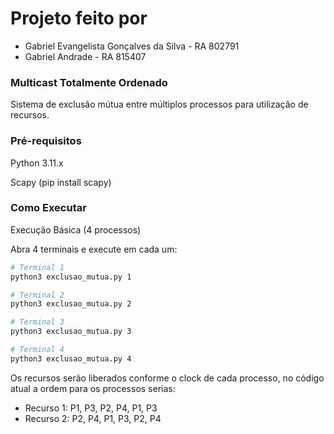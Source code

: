 # Projeto feito por 
 - Gabriel Evangelista Gonçalves da Silva - RA 802791
 - Gabriel Andrade - RA 815407

### Multicast Totalmente Ordenado
Sistema de exclusão mútua entre múltiplos processos para utilização de recursos.

### Pré-requisitos
Python 3.11.x

Scapy (pip install scapy)

### Como Executar
Execução Básica (4 processos)

Abra 4 terminais e execute em cada um:

```bash
# Terminal 1
python3 exclusao_mutua.py 1

# Terminal 2
python3 exclusao_mutua.py 2

# Terminal 3
python3 exclusao_mutua.py 3

# Terminal 4
python3 exclusao_mutua.py 4
```

Os recursos serão liberados conforme o clock de cada processo, no código atual a ordem para os processos serias:
- Recurso 1: P1, P3, P2, P4, P1, P3 
- Recurso 2: P2, P4, P1, P3, P2, P4 